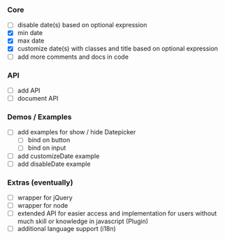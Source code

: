 ### Core
- [ ] disable date(s) based on optional expression
- [x] min date
- [x] max date
- [x] customize date(s) with classes and title based on optional expression
- [ ] add more comments and docs in code

### API
- [ ] add API
- [ ] document API

### Demos / Examples
- [ ] add examples for show / hide Datepicker
  - [ ] bind on button
  - [ ] bind on input
- [ ] add customizeDate example
- [ ] add disableDate example

### Extras (eventually)
- [ ] wrapper for jQuery
- [ ] wrapper for node
- [ ] extended API for easier access and implementation for users without much skill or knowledge in javascript (Plugin)
- [ ] additional language support (i18n)